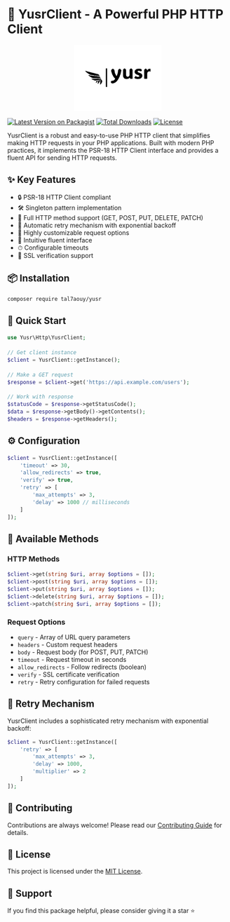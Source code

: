 
# 🚀 YusrClient - A Powerful PHP HTTP Client

<p align="center">
  <img src="art/logo.png" alt="YusrClient Logo" width="200">
</p>

[![Latest Version on Packagist](https://img.shields.io/packagist/v/tal7aouy/yusr.svg?style=flat-square)](https://packagist.org/packages/tal7aouy/yusr)
[![Total Downloads](https://img.shields.io/packagist/dt/tal7aouy/yusr.svg?style=flat-square)](https://packagist.org/packages/tal7aouy/yusr)
[![License](https://img.shields.io/packagist/l/tal7aouy/yusr.svg?style=flat-square)](https://packagist.org/packages/tal7aouy/yusr)

YusrClient is a robust and easy-to-use PHP HTTP client that simplifies making HTTP requests in your PHP applications. Built with modern PHP practices, it implements the PSR-18 HTTP Client interface and provides a fluent API for sending HTTP requests.

## ✨ Key Features

- 🔒 PSR-18 HTTP Client compliant
- 🛠 Singleton pattern implementation
- 🚦 Full HTTP method support (GET, POST, PUT, DELETE, PATCH)
- 🔄 Automatic retry mechanism with exponential backoff
- 🔧 Highly customizable request options
- 🧩 Intuitive fluent interface
- ⏱ Configurable timeouts
- 🔐 SSL verification support

## 📦 Installation

```bash
composer require tal7aouy/yusr
```

## 🚀 Quick Start

```php
use Yusr\Http\YusrClient;

// Get client instance
$client = YusrClient::getInstance();

// Make a GET request
$response = $client->get('https://api.example.com/users');

// Work with response
$statusCode = $response->getStatusCode();
$data = $response->getBody()->getContents();
$headers = $response->getHeaders();
```

## ⚙️ Configuration

```php
$client = YusrClient::getInstance([
    'timeout' => 30,
    'allow_redirects' => true,
    'verify' => true,
    'retry' => [
        'max_attempts' => 3,
        'delay' => 1000 // milliseconds
    ]
]);
```

## 📘 Available Methods

### HTTP Methods
```php
$client->get(string $uri, array $options = []);
$client->post(string $uri, array $options = []);
$client->put(string $uri, array $options = []);
$client->delete(string $uri, array $options = []);
$client->patch(string $uri, array $options = []);
```

### Request Options
- `query` - Array of URL query parameters
- `headers` - Custom request headers
- `body` - Request body (for POST, PUT, PATCH)
- `timeout` - Request timeout in seconds
- `allow_redirects` - Follow redirects (boolean)
- `verify` - SSL certificate verification
- `retry` - Retry configuration for failed requests

## 🔄 Retry Mechanism

YusrClient includes a sophisticated retry mechanism with exponential backoff:

```php
$client = YusrClient::getInstance([
    'retry' => [
        'max_attempts' => 3,
        'delay' => 1000,
        'multiplier' => 2
    ]
]);
```

## 🤝 Contributing

Contributions are always welcome! Please read our [Contributing Guide](CONTRIBUTING.md) for details.

## 📝 License

This project is licensed under the [MIT License](LICENSE).

## 🙏 Support

If you find this package helpful, please consider giving it a star ⭐️